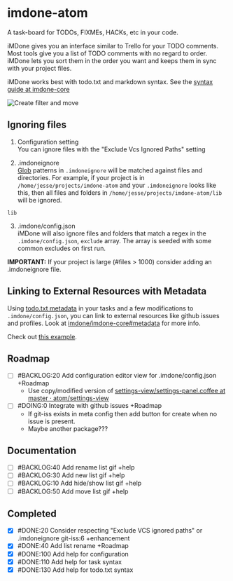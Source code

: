 # imdone-atom
A task-board for TODOs, FIXMEs, HACKs, etc in your code.

iMDone gives you an interface similar to Trello for your TODO comments.  Most tools give you a list of TODO comments with no regard to order.  iMDone lets you sort them in the order you want and keeps them in sync with your project files.

iMDone works best with todo.txt and markdown syntax.  See the [syntax guide at imdone-core](https://github.com/imdone/imdone-core#task-formats)

![Create filter and move](https://cloud.githubusercontent.com/assets/233505/9454838/d3784fb2-4a8a-11e5-8503-73bf7a2028f1.gif)

Ignoring files
----
1. Configuration setting  
You can ignore files with the "Exclude Vcs Ignored Paths" setting

2. .imdoneignore  
[Glob](https://www.npmjs.com/package/glob) patterns in `.imdoneignore` will be matched against files and directories.  For example, if your project is in `/home/jesse/projects/imdone-atom` and your `.imdoneignore` looks like this, then all files and folders in `/home/jesse/projects/imdone-atom/lib` will be ignored.
```
lib
```
3. .imdone/config.json  
iMDone will also ignore files and folders that match a regex in the `.imdone/config.json`, `exclude` array.  The array is seeded with some common excludes on first run.

**IMPORTANT:** If your project is large (#files > 1000) consider adding an .imdoneignore file.

Linking to External Resources with Metadata
----
Using [todo.txt metadata](https://github.com/imdone/imdone-core#metadata) in your tasks and a few modifications to `.imdone/config.json`, you can link to external resources like github issues and profiles.  Look at [imdone/imdone-core#metadata](https://github.com/imdone/imdone-core#metadata) for more info.

Check out [this example](https://github.com/imdone/imdone-atom/blob/master/.imdone/config.json#L48).

Roadmap
----
- [ ] #BACKLOG:20 Add configuration editor view for .imdone/config.json +Roadmap
  - Use copy/modified version of [settings-view/settings-panel.coffee at master · atom/settings-view](https://github.com/atom/settings-view/blob/master/lib/settings-panel.coffee)
- [ ] #DOING:0 Integrate with github issues +Roadmap
  - If git-iss exists in meta config then add button for create when no issue is present.
  - Maybe another package???

Documentation
----
- [ ] #BACKLOG:40 Add rename list gif +help
- [ ] #BACKLOG:30 Add new list gif +help
- [ ] #BACKLOG:10 Add hide/show list gif +help
- [ ] #BACKLOG:50 Add move list gif +help

Completed
----
- [x] #DONE:20 Consider respecting "Exclude VCS ignored paths" or .imdoneignore git-iss:6 +enhancement
- [x] #DONE:40 Add list rename +Roadmap
- [x] #DONE:100 Add help for configuration
- [x] #DONE:110 Add help for task syntax
- [x] #DONE:130 Add help for todo.txt syntax
